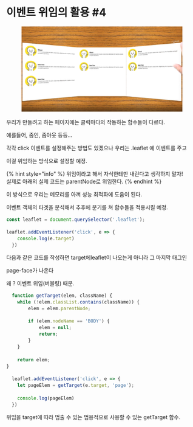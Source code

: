 # 이벤트 위임의 활용 #4





<figure><img src="../../.gitbook/assets/image (7).png" alt=""><figcaption></figcaption></figure>

&#x20;우리가 만들려고 하는 페이지에는 클릭마다의 작동하는 함수들이 다르다.

예를들어, 줌인, 줌아웃 등등...

각각 click 이벤트를 설정해주는 방법도 있겠으나 우리는 .leaflet 에 이벤트를 주고&#x20;

이걸 위임하는 방식으로 설정할 예정.

{% hint style="info" %}
위임이라고 해서 자식한테만 내린다고 생각하지 말자!\
실제로 아래의 실제 코드는 parentNode로 위임한다.
{% endhint %}



이 방식으로 우리는 메모리를 아껴 성능 최적화에 도움이 된다.



이벤트 객체의 타겟을 분석해서 추후에 분기를 쳐 함수들을 적용시킬 예정.



```javascript
const leaflet = document.querySelector('.leaflet');

leaflet.addEventListener('click', e => {
    console.log(e.target)
  })
```

다음과 같은 코드를 작성하면 target에leaflet이 나오는게 아니라  그 마지막 태그인&#x20;

page-face가 나온다&#x20;

왜 ? 이벤트 위임(버블링) 때문.

```javascript
  function getTarget(elem, className) {
	while (!elem.classList.contains(className)) {
		elem = elem.parentNode;

		if (elem.nodeName == 'BODY') {
			elem = null;
			return;
		}
	}

	return elem;
}

  leaflet.addEventListener('click', e => {
    let pageElem = getTarget(e.target, 'page');

    console.log(pageElem)
  })

```

위임을 target에 따라 멈출 수 있는  범용적으로 사용할 수 있는 getTarget 함수.
